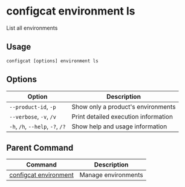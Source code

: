 # configcat environment ls
List all environments
## Usage
```
configcat [options] environment ls
```
## Options
| Option | Description |
| ------ | ----------- |
| `--product-id`, `-p` | Show only a product's environments |
| `--verbose`, `-v`, `/v` | Print detailed execution information |
| `-h`, `/h`, `--help`, `-?`, `/?` | Show help and usage information |
## Parent Command
| Command | Description |
| ------ | ----------- |
| [configcat environment](configcat-environment.md) | Manage environments |
